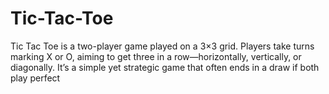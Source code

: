 # Tic-Tac-Toe
Tic Tac Toe is a two-player game played on a 3×3 grid. Players take turns marking X or O, aiming to get three in a row—horizontally, vertically, or diagonally. It’s a simple yet strategic game that often ends in a draw if both play perfect
